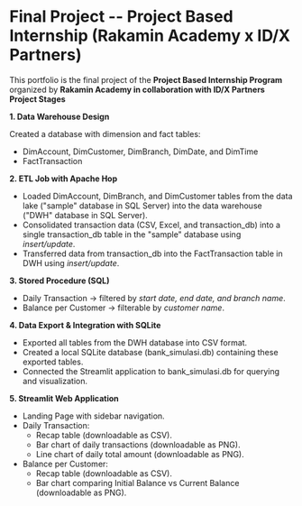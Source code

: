 # Final Project -- Project Based Internship (Rakamin Academy x ID/X Partners) 
This portfolio is the final project of the **Project Based Internship Program** organized by **Rakamin Academy in collaboration with ID/X Partners**
**Project Stages**

**1. Data Warehouse Design**

Created a database with dimension and fact tables:
  - DimAccount, DimCustomer, DimBranch, DimDate, and DimTime 
  - FactTransaction

**2. ETL Job with Apache Hop**
- Loaded DimAccount, DimBranch, and DimCustomer tables from the data lake ("sample" database in SQL Server) into the data warehouse ("DWH" database in SQL Server).
- Consolidated transaction data (CSV, Excel, and transaction_db) into a single transaction_db table in the "sample" database using _insert/update_.
- Transferred data from transaction_db into the FactTransaction table in DWH using _insert/update_.

**3. Stored Procedure (SQL)**
- Daily Transaction → filtered by _start date, end date, and branch name_.
- Balance per Customer → filterable by _customer name_.

**4. Data Export & Integration with SQLite**
- Exported all tables from the DWH database into CSV format.
- Created a local SQLite database (bank_simulasi.db) containing these exported tables.
- Connected the Streamlit application to bank_simulasi.db for querying and visualization.

**5. Streamlit Web Application**
- Landing Page with sidebar navigation.
- Daily Transaction:
  - Recap table (downloadable as CSV).
  - Bar chart of daily transactions (downloadable as PNG).
  - Line chart of daily total amount (downloadable as PNG).
- Balance per Customer:
  - Recap table (downloadable as CSV).
  - Bar chart comparing Initial Balance vs Current Balance (downloadable as PNG).
